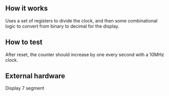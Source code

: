 <!---

This file is used to generate your project datasheet. Please fill in the information below and delete any unused
sections.

You can also include images in this folder and reference them in the markdown. Each image must be less than
512 kb in size, and the combined size of all images must be less than 1 MB.
-->

## How it works

Uses a set of registers to divide the clock, and then some combinational logic to convert from binary to decimal for the display.

## How to test

After reset, the counter should increase by one every second with a 10MHz clock.

## External hardware

Display 7 segment
